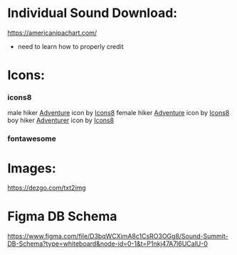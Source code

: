 # Individual Sound Download:
https://americanipachart.com/
 - need to learn how to properly credit

# Icons:
### icons8
male hiker
 <a target="_blank" href="https://icons8.com/icon/o3SeKH4zVLST/adventure">Adventure</a> icon by <a target="_blank" href="https://icons8.com">Icons8</a>
 female hiker
 <a target="_blank" href="https://icons8.com/icon/Pmgoah8hMZNi/adventure">Adventure</a> icon by <a target="_blank" href="https://icons8.com">Icons8</a>
 boy hiker
 <a target="_blank" href="https://icons8.com/icon/RRsnUlQvWXep/adventurer">Adventurer</a> icon by <a target="_blank" href="https://icons8.com">Icons8</a>


 ### fontawesome
 <i class="fa-solid fa-person-hiking fa-bounce fa-lg" style="color: #0e7127;"></i>

# Images:
https://dezgo.com/txt2img

# Figma DB Schema
https://www.figma.com/file/D3bqWCXimA8c1CsRO3OGg8/Sound-Summit-DB-Schema?type=whiteboard&node-id=0-1&t=P1nkj47A7l6UCalU-0